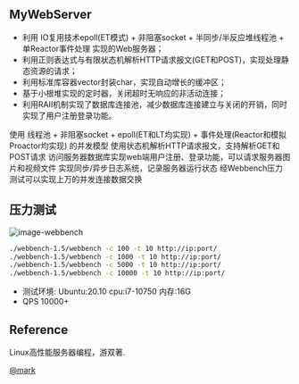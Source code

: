 
## MyWebServer
* 利用 IO复用技术epoll(ET模式) + 非阻塞socket + 半同步/半反应堆线程池 + 单Reactor事件处理 实现的Web服务器；
* 利用正则表达式与有限状态机解析HTTP请求报文(GET和POST)，实现处理静态资源的请求；
* 利用标准库容器vector封装char，实现自动增长的缓冲区；
* 基于小根堆实现的定时器，关闭超时无响应的非活动连接；
* 利用RAII机制实现了数据库连接池，减少数据库连接建立与关闭的开销，同时实现了用户注册登录功能。



使用 线程池 + 非阻塞socket + epoll(ET和LT均实现) + 事件处理(Reactor和模拟Proactor均实现) 的并发模型
使用状态机解析HTTP请求报文，支持解析GET和POST请求
访问服务器数据库实现web端用户注册、登录功能，可以请求服务器图片和视频文件
实现同步/异步日志系统，记录服务器运行状态
经Webbench压力测试可以实现上万的并发连接数据交换


## 压力测试
![image-webbench](https://github.com/markparticle/WebServer/blob/master/readme.assest/%E5%8E%8B%E5%8A%9B%E6%B5%8B%E8%AF%95.png)
```bash
./webbench-1.5/webbench -c 100 -t 10 http://ip:port/
./webbench-1.5/webbench -c 1000 -t 10 http://ip:port/
./webbench-1.5/webbench -c 5000 -t 10 http://ip:port/
./webbench-1.5/webbench -c 10000 -t 10 http://ip:port/
```
* 测试环境: Ubuntu:20.10 cpu:i7-10750 内存:16G 
* QPS 10000+


## Reference
Linux高性能服务器编程，游双著.

[@mark](https://github.com/markparticle/WebServer)
